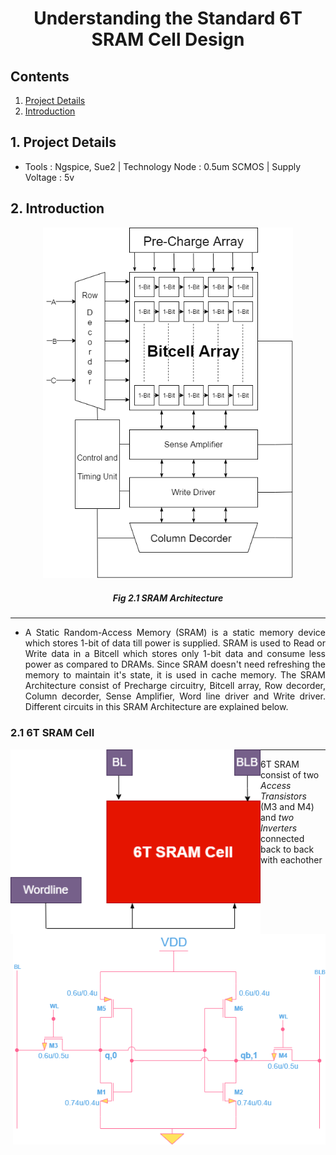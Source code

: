 # <p align="center"> Understanding the Standard 6T SRAM Cell Design </p>
## Contents
1. [Project Details](#1-Project-Details)
2. [Introduction](#1-Introduction)
## 1. Project Details
- Tools : Ngspice, Sue2 | Technology Node : 0.5um SCMOS | Supply Voltage : 5v
## 2. Introduction
<p align="center"><img width="400" hight="400" src="https://github.com/Khadgaray/6T_SRAM/blob/main/Images/6T_SRAM_Architecture.png" /></p> 

##### <p align="center"> Fig 2.1 SRAM Architecture </p>

---

- <p align="justify"> A Static Random-Access Memory (SRAM) is a static memory device which stores 1-bit of data till power is supplied. SRAM is used to Read or Write data in a Bitcell which stores only 1-bit data and consume less power as compared to DRAMs. Since SRAM doesn't need refreshing the memory to maintain it's state, it is used in cache memory. The SRAM Architecture consist of Precharge circuitry, Bitcell array, Row decorder, Column decorder, Sense Amplifier, Word line driver and Write driver. Different circuits in this SRAM Architecture are explained below.</p>

### 2.1 6T SRAM Cell
<p><img align="left" width="400" hight="400" src="https://github.com/Khadgaray/6T_SRAM/blob/main/Images/6T_SRAM_block.png" /> <img align="right" width="500" hight="500" src="https://github.com/Khadgaray/6T_SRAM/blob/main/Images/6T_SRAM.png" /></p>

---

6T SRAM consist of two *Access Transistors* (M3 and M4) and *two Inverters* connected back to back with eachother 
